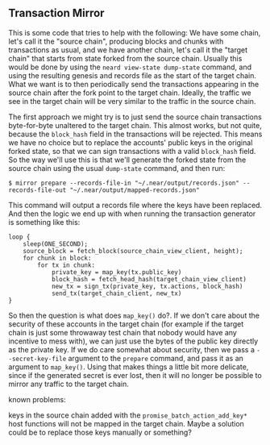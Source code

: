 ## Transaction Mirror

This is some code that tries to help with the following: We have some
chain, let's call it the "source chain", producing blocks and chunks
with transactions as usual, and we have another chain, let's call it
the "target chain" that starts from state forked from the source
chain. Usually this would be done by using the `neard view-state
dump-state` command, and using the resulting genesis and records file
as the start of the target chain. What we want is to then periodically
send the transactions appearing in the source chain after the fork
point to the target chain. Ideally, the traffic we see in the target
chain will be very similar to the traffic in the source chain.

The first approach we might try is to just send the source chain
transactions byte-for-byte unaltered to the target chain. This almost
works, but not quite, because the `block_hash` field in the
transactions will be rejected. This means we have no choice but to
replace the accounts' public keys in the original forked state, so
that we can sign transactions with a valid `block_hash` field. So the
way we'll use this is that we'll generate the forked state from the
source chain using the usual `dump-state` command, and then run:

```
$ mirror prepare --records-file-in "~/.near/output/records.json" --records-file-out "~/.near/output/mapped-records.json"
```

This command will output a records file where the keys have been
replaced. And then the logic we end up with when running the
transaction generator is something like this:

```
loop {
	sleep(ONE_SECOND);
	source_block = fetch_block(source_chain_view_client, height);
	for chunk in block:
		for tx in chunk:
			private_key = map_key(tx.public_key)
			block_hash = fetch_head_hash(target_chain_view_client)
			new_tx = sign_tx(private_key, tx.actions, block_hash)
			send_tx(target_chain_client, new_tx)
}
```

So then the question is what does `map_key()` do?. If we don't care
about the security of these accounts in the target chain (for example
if the target chain is just some throwaway test chain that nobody
would have any incentive to mess with), we can just use the bytes of
the public key directly as the private key. If we do care somewhat
about security, then we pass a `--secret-key-file` argument to the
`prepare` command, and pass it as an argument to `map_key()`. Using
that makes things a little bit more delicate, since if the generated
secret is ever lost, then it will no longer be possible to mirror any
traffic to the target chain.

known problems:

keys in the source chain added with the `promise_batch_action_add_key*`
host functions will not be mapped in the target chain. Maybe a solution
could be to replace those keys manually or something?
